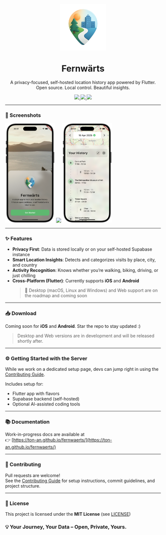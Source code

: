 <p align="center">
  <img src="docs/public/images/app_icon_transparent_bg.png" width="150" />
</p>

<h1 align="center">Fernwärts</h1>

<p align="center">
  A privacy-focused, self-hosted location history app powered by Flutter.<br/>
  Open source. Local control. Beautiful insights.
</p>

<p align="center">
  <a href="https://codecov.io/gh/ton-An/fernwaerts">
    <img src="https://codecov.io/gh/ton-An/fernwaerts/branch/main/graph/badge.svg?token=X5F77OEGXS"/>
  </a>
  <a href="LICENSE">
    <img src="https://img.shields.io/badge/License-MIT-blue.svg" />
  </a>
  <a href="https://github.com/ton-An/fernwaerts/stargazers">
    <img src="https://img.shields.io/github/stars/ton-An/fernwaerts?style=social" />
  </a>
</p>

---

### 📸 Screenshots

<p float="left">
  <img src="docs/public/images/home.png" width="32%" />
  <img src="docs/public/images/map.png" width="32%" />
  <img src="docs/public/images/map_modal.png" width="32%" />
</p>

---

### ✨ Features

- **Privacy First**: Data is stored locally or on your self-hosted Supabase
  instance
- **Smart Location Insights**: Detects and categorizes visits by place, city,
  and country
- **Activity Recognition**: Knows whether you’re walking, biking, driving, or
  just chilling
- **Cross-Platform (Flutter)**: Currently supports **iOS** and **Android**
  > 🚧 Desktop (macOS, Linux and Windows) and Web support are on the roadmap and
  > coming soon

---

### 📥 Download

Coming soon for **iOS** and **Android**. Star the repo to stay updated :)

> Desktop and Web versions are in development and will be released shortly
> after.

---

### ⚙️ Getting Started with the Server

While we work on a dedicated setup page, devs can jump right in using the
[Contributing Guide](CONTRIBUTING.md).

Includes setup for:

- Flutter app with flavors
- Supabase backend (self-hosted)
- Optional AI-assisted coding tools

---

### 📚 Documentation

Work-in-progress docs are available at\
👉 [https://ton-an.github.io/fernwaerts/](https://ton-an.github.io/fernwaerts/)

---

### 🤝 Contributing

Pull requests are welcome!\
See the [Contributing Guide](CONTRIBUTING.md) for setup instructions, commit
guidelines, and project structure.

---

### 📝 License

This project is licensed under the **MIT License** (see [LICENSE](LICENSE))

### 💡 Your Journey, Your Data – Open, Private, Yours.
